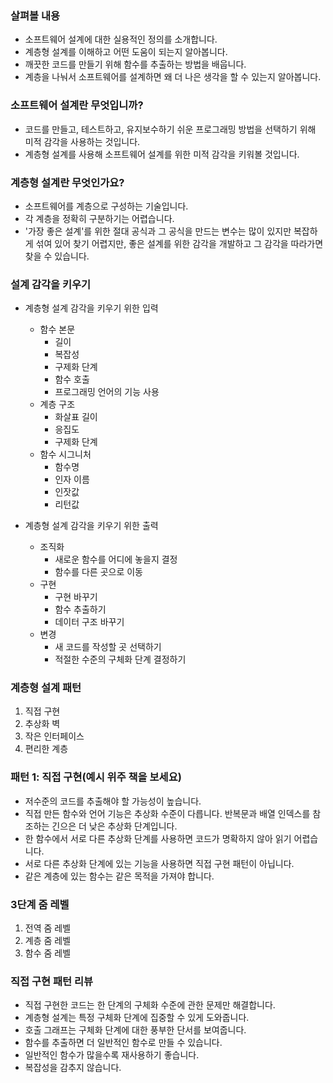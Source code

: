### 살펴볼 내용
- 소프트웨어 설계에 대한 실용적인 정의를 소개합니다.
- 계층형 설계를 이해하고 어떤 도움이 되는지 알아봅니다.
- 깨끗한 코드를 만들기 위해 함수를 추출하는 방법을 배웁니다.
- 계층을 나눠서 소프트웨어를 설계하면 왜 더 나은 생각을 할 수 있는지 알아봅니다.

### 소프트웨어 설계란 무엇입니까?
- 코드를 만들고, 테스트하고, 유지보수하기 쉬운 프로그래밍 방법을 선택하기 위해 미적 감각을 사용하는 것입니다.
- 계층형 설계를 사용해 소프트웨어 설계를 위한 미적 감각을 키워볼 것입니다.

### 계층형 설계란 무엇인가요?
- 소프트웨어를 계층으로 구성하는 기술입니다.
- 각 계층을 정확히 구분하기는 어렵습니다.
- '가장 좋은 설계'를 위한 절대 공식과 그 공식을 만드는 변수는 많이 있지만 복잡하게 섞여 있어 찾기 어렵지만, 좋은 설계를 위한 감각을 개발하고 그 감각을 따라가면 찾을 수 있습니다.

### 설계 감각을 키우기
- 계층형 설계 감각을 키우기 위한 입력
  - 함수 본문
    - 길이
    - 복잡성
    - 구제화 단계
    - 함수 호출
    - 프로그래밍 언어의 기능 사용
  - 계층 구조
    - 화살표 길이
    - 응집도
    - 구제화 단계  
  - 함수 시그니처
    - 함수명
    - 인자 이름
    - 인잣값
    - 리턴값

- 계층형 설계 감각을 키우기 위한 출력
  - 조직화
    - 새로운 함수를 어디에 놓을지 결정
    - 함수를 다른 곳으로 이동
  - 구현
    - 구현 바꾸기
    - 함수 추출하기
    - 데이터 구조 바꾸기
  - 변경
    - 새 코드를 작성할 곳 선택하기
    - 적절한 수준의 구체화 단계 결정하기

### 계층형 설계 패턴
1. 직접 구현
2. 추상화 벽
3. 작은 인터페이스
4. 편리한 계층

### 패턴 1: 직접 구현(예시 위주 책을 보세요)
- 저수준의 코드를 추출해야 할 가능성이 높습니다.
- 직접 만든 함수와 언어 기능은 추상화 수준이 다릅니다. 반복문과 배열 인덱스를 참조하는 긴으은 더 낮은 추상화 단계입니다.
- 한 함수에서 서로 다른 추상화 단계를 사용하면 코드가 명확하지 않아 읽기 어렵습니다.
- 서로 다른 추상화 단계에 있는 기능을 사용하면 직접 구현 패턴이 아닙니다.
- 같은 계층에 있는 함수는 같은 목적을 가져야 합니다.

### 3단계 줌 레벨
1. 전역 줌 레벨
2. 계층 줌 레벨
3. 함수 줌 레벨

### 직접 구현 패턴 리뷰
- 직접 구현한 코드는 한 단계의 구체화 수준에 관한 문제만 해결합니다.
- 계층형 설계는 특정 구체화 단계에 집중할 수 있게 도와줍니다.
- 호출 그래프는 구체화 단계에 대한 풍부한 단서를 보여줍니다.
- 함수를 추출하면 더 일반적인 함수로 만들 수 있습니다.
- 일반적인 함수가 많을수록 재사용하기 좋습니다.
- 복잡성을 감추지 않습니다.
